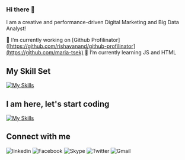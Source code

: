 ### Hi there 👋

I am a creative and performance-driven Digital Marketing and Big Data Analyst!

🔭 I’m currently working on [Github Profilinator]([https://github.com/rishavanand/github-profilinator](https://github.com/maria-tsek)
🌱 I’m currently learning JS and HTML

## My Skill Set 
[![My Skills](https://skillicons.dev/icons?i=r,python,android)](https://skillicons.dev)

## I am here, let's start coding 
[![My Skills](https://skillicons.dev/icons?i=js,html,css)](https://skillicons.dev)


## Connect with me  
![linkedin](https://img.shields.io/badge/Linkedin-0e76a8?style=for-the-badge&logo=Linkedin&logoColor=white)
![Facebook](https://img.shields.io/badge/Facebook-1877F2?style=for-the-badge&logo=facebook&logoColor=white)
![Skype](https://img.shields.io/badge/Skype-00AFF0?style=for-the-badge&logo=skype&logoColor=white)
![Twitter](	https://img.shields.io/badge/Twitter-1DA1F2?style=for-the-badge&logo=twitter&logoColor=white)
![Gmail](https://img.shields.io/badge/Gmail-D14836?style=for-the-badge&logo=gmail&logoColor=white)




